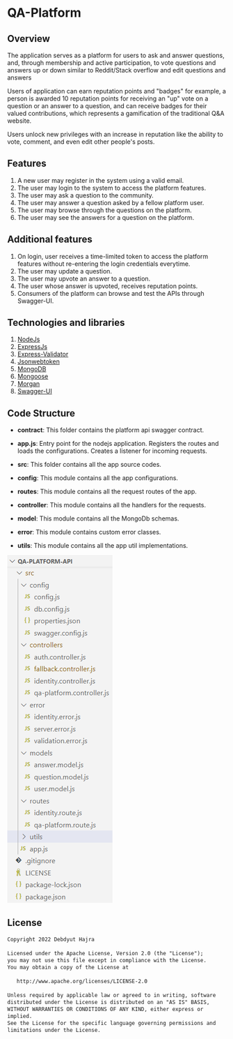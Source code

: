# QA-Platform

## Overview

The application serves as a platform for users to ask and answer questions, and, through membership and active participation, to vote questions and answers up or down similar to Reddit/Stack overflow and edit questions and answers

Users of application can earn reputation points and "badges" for example, a person is awarded 10 reputation points for receiving an "up" vote on a question or an answer to a question, and can receive badges for their valued contributions, which represents a gamification of the traditional Q&A website.

Users unlock new privileges with an increase in reputation like the ability to vote, comment, and even edit other people's posts.

## Features

1. A new user may register in the system using a valid email.
2. The user may login to the system to access the platform features.
3. The user may ask a question to the community.
4. The user may answer a question asked by a fellow platform user.
5. The user may browse through the questions on the platform.
6. The user may see the answers for a question on the platform.

## Additional features

1. On login, user receives a time-limited token to access the platform features without re-entering the login credentials everytime.
2. The user may update a question.
3. The user may upvote an answer to a question.
4. The user whose answer is upvoted, receives reputation points.
5. Consumers of the platform can browse and test the APIs through Swagger-UI.

## Technologies and libraries

1. [NodeJs](https://nodejs.org/en/)
2. [ExpressJs](https://expressjs.com/)
3. [Express-Validator](https://express-validator.github.io/docs/)
4. [Jsonwebtoken](https://github.com/auth0/node-jsonwebtoken)
5. [MongoDB](https://www.mongodb.com/)
6. [Mongoose](https://mongoosejs.com/)
7. [Morgan](https://www.npmjs.com/package/morgan)
8. [Swagger-UI](https://swagger.io/tools/swagger-ui/)

## Code Structure

* <strong>contract</strong>: This folder contains the platform api swagger contract.

* <strong>app.js</strong>: Entry point for the nodejs application. Registers the routes and loads the configurations. Creates a listener for incoming requests.

* <strong>src</strong>: This folder contains all the app source codes.

* <strong>config</strong>: This module contains all the app configurations.

* <strong>routes</strong>: This module contains all the request routes of the app.

* <strong>controller</strong>: This module contains all the handlers for the requests.

* <strong>model</strong>: This module contains all the MongoDb schemas.

* <strong>error</strong>: This module contains custom error classes.

* <strong>utils</strong>: This module contains all the app util implementations.

![Folder Structure](./images/folder-structure.png)

## License

```
Copyright 2022 Debdyut Hajra

Licensed under the Apache License, Version 2.0 (the "License");
you may not use this file except in compliance with the License.
You may obtain a copy of the License at

   http://www.apache.org/licenses/LICENSE-2.0

Unless required by applicable law or agreed to in writing, software
distributed under the License is distributed on an "AS IS" BASIS,
WITHOUT WARRANTIES OR CONDITIONS OF ANY KIND, either express or implied.
See the License for the specific language governing permissions and
limitations under the License.
```